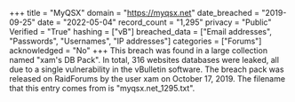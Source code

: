 +++
title = "MyQSX"
domain = "https://myqsx.net"
date_breached = "2019-09-25"
date = "2022-05-04"
record_count = "1,295"
privacy = "Public"
Verified = "True"
hashing = ["vB"]
breached_data = ["Email addresses", "Passwords", "Usernames", "IP addresses"]
categories = ["Forums"]
acknowledged = "No"
+++
This breach was found in a large collection named "xam's DB Pack". In total, 316 websites databases were leaked, all due to a single vulnerability in the vBulletin software. The breach pack was released on RaidForums by the user xam on October 17, 2019. The filename that this entry comes from is "myqsx.net_1295.txt".
